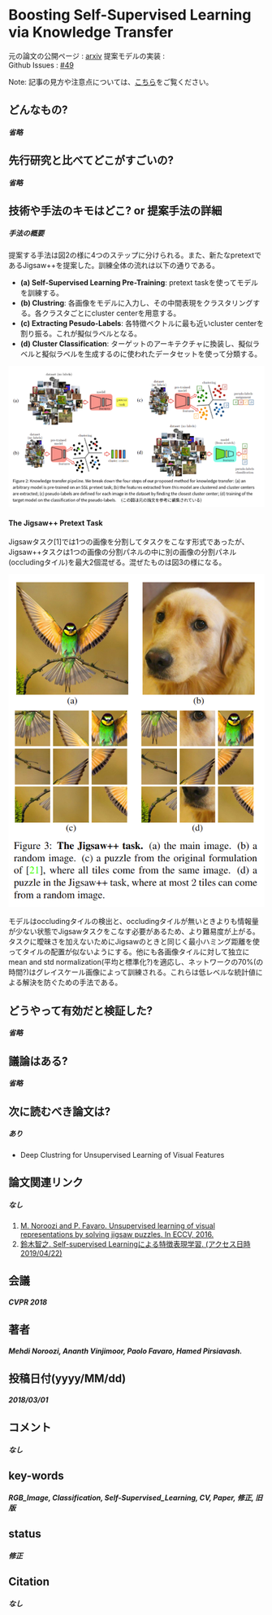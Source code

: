 # Boosting Self-Supervised Learning via Knowledge Transfer

元の論文の公開ページ : [arxiv](https://arxiv.org/abs/1805.00385)
提案モデルの実装 : []()  
Github Issues : [#49](https://github.com/Obarads/obarads.github.io/issues/49)

Note: 記事の見方や注意点については、[こちら](/)をご覧ください。

## どんなもの?
##### 省略

## 先行研究と比べてどこがすごいの?
##### 省略

## 技術や手法のキモはどこ? or 提案手法の詳細
##### 手法の概要
提案する手法は図2の様に4つのステップに分けられる。また、新たなpretextであるJigsaw++を提案した。訓練全体の流れは以下の通りである。

- **(a) Self-Supervised Learning Pre-Training**: pretext taskを使ってモデルを訓練する。
- **(b) Clustring**: 各画像をモデルに入力し、その中間表現をクラスタリングする。各クラスタごとにcluster centerを用意する。
- **(c) Extracting Pesudo-Labels**: 各特徴ベクトルに最も近いcluster centerを割り振る。これが擬似ラベルとなる。
- **(d) Cluster Classification**: ターゲットのアーキテクチャに換装し、擬似ラベルと擬似ラベルを生成するのに使われたデータセットを使って分類する。

![fig2](img/BSLvKT/fig2.png)

#### The Jigsaw++ Pretext Task
Jigsawタスク[1]では1つの画像を分割してタスクをこなす形式であったが、Jigsaw++タスクは1つの画像の分割パネルの中に別の画像の分割パネル(occludingタイル)を最大2個混ぜる。混ぜたものは図3の様になる。

![fig3](img/BSLvKT/fig3.png)

モデルはoccludingタイルの検出と、occludingタイルが無いときよりも情報量が少ない状態でJigsawタスクをこなす必要があるため、より難易度が上がる。タスクに曖昧さを加えないためにJigsawのときと同じく最小ハミング距離を使ってタイルの配置が似ないようにする。他にも各画像タイルに対して独立にmean and std normalization(平均と標準化?)を適応し、ネットワークの70%(の時間?)はグレイスケール画像によって訓練される。これらは低レベルな統計値による解決を防ぐための手法である。

## どうやって有効だと検証した?
##### 省略

## 議論はある?
##### 省略

## 次に読むべき論文は?
##### あり
- Deep Clustring for Unsupervised Learning of Visual Features

## 論文関連リンク
##### なし
1. [M. Noroozi and P. Favaro. Unsupervised learning of visual representations by solving jigsaw puzzles. In ECCV, 2016.](https://arxiv.org/abs/1603.09246)
2. [鈴⽊智之. Self-supervised Learningによる特徴表現学習. (アクセス日時 2019/04/22)](http://hirokatsukataoka.net/temp/cvpaper.challenge/SSL_0929_final.pdf)

## 会議
##### CVPR 2018

## 著者
##### Mehdi Noroozi, Ananth Vinjimoor, Paolo Favaro, Hamed Pirsiavash.

## 投稿日付(yyyy/MM/dd)
##### 2018/03/01

## コメント
##### なし

## key-words
##### RGB_Image, Classification, Self-Supervised_Learning, CV, Paper, 修正, 旧版

## status
##### 修正

## Citation
##### なし

